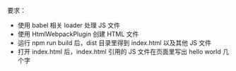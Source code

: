 
要求：

- 使用 babel 相关 loader 处理 JS 文件
- 使用 HtmlWebpackPlugin 创建 HTML 文件
- 运行 npm run build 后，dist 目录里得到 index.html 以及其他 JS 文件
- 打开 index.html 后，index.html 引用的 JS 文件在页面里写出 hello world 几个字
